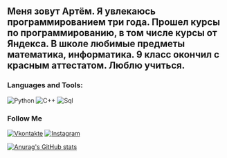 ## Меня зовут Артём. Я увлекаюсь программированием три года. Прошел курсы по программированию, в том числе курсы от Яндекса. В школе любимые предметы математика, информатика. 9 класс окончил с красным аттестатом. Люблю учиться.

### Languages and Tools:
![Python](https://img.shields.io/badge/-Python-090909?style=for-the-badge&logo=Python)
![C++](https://img.shields.io/badge/-C++-090909?style=for-the-badge&logo=C%2b%2b&logoColor=0E86D4)
![Sql](https://img.shields.io/badge/-Sql-090909?style=for-the-badge&logo=mysql)

### Follow Me
[![Vkontakte](https://img.shields.io/badge/-Vkontakte-090909?style=for-the-badge&logo=Vk&logoColor=27A0D9)](https://vk.com/id804499107)
[![Instagram](https://img.shields.io/badge/-Instagram-090909?style=for-the-badge&logo=instagram&logoColor=B4068E)](https://www.instagram.com/artyom.khabarov?igsh=b2t3d24zYXFxdHA%3D&utm_source=qr)

[![Anurag's GitHub stats](https://github-readme-stats.vercel.app/api?username=Temchiki&show_icons=true&theme=radical
)](https://github.com/anuraghazra/github-readme-stats)
